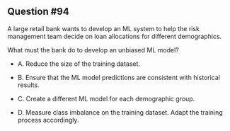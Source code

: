 ## Question #94

 A large retail bank wants to develop an ML system to help the risk management team decide on loan allocations for different demographics.

What must the bank do to develop an unbiased ML model?

- A. Reduce the size of the training dataset.

- B. Ensure that the ML model predictions are consistent with historical results.

- C. Create a different ML model for each demographic group.

- D. Measure class imbalance on the training dataset. Adapt the training process accordingly.